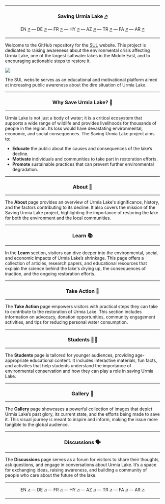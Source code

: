 <hr>
<h3 align="center">Saving Urmia Lake <a href="https://sul.sahandsoleimani.ir">🡥</a></h3>
<p align="center">EN <a href="https://sul.sahandsoleimani.ir">🡥</a> — DE <a
        href="https://de.sul.sahandsoleimani.ir">🡥</a> — FR <a href="https://fr.sul.sahandsoleimani.ir">🡥</a> — HY <a
        href="https://hy.sul.sahandsoleimani.ir">🡥</a> — AZ <a href="https://az.sul.sahandsoleimani.ir">🡥</a> — TR <a
        href="https://tr.sul.sahandsoleimani.ir">🡥</a> — FA <a href="https://fa.sul.sahandsoleimani.ir">🡥</a> — AR <a
        href="https://ar.sul.sahandsoleimani.ir">🡥</a></p>
<hr>
<p>Welcome to the GitHub repository for the <a href="https://sul.sahandsoleimani.ir">SUL</a> website. This project is
    dedicated to raising awareness about the environmental crisis affecting Urmia Lake, one of the largest saltwater
    lakes in the Middle East, and to encouraging actionable steps to restore it.</p>
<img src="https://cdn.sul.sahandsoleimani.ir/images/opengraph.jpg" />
<p>The SUL website serves as an educational and motivational platform aimed at increasing public awareness about the
    dire situation of Urmia Lake.</p>
<hr>
<h3 align="center">Why Save Urmia Lake? 🌟</h3>
<hr>
<p>Urmia Lake is not just a body of water; it is a critical ecosystem that supports a wide range of wildlife and
    provides livelihoods for thousands of people in the region. Its loss would have devastating environmental, economic,
    and social consequences. The Saving Urmia Lake project aims to:</p>
<ul>
    <li><b>Educate</b> the public about the causes and consequences of the lake’s decline.</li>
    <li><b>Motivate</b> individuals and communities to take part in restoration efforts.</li>
    <li><b>Promote</b> sustainable practices that can prevent further environmental degradation.</li>
</ul>
<hr>
<h3 align="center">About 📖</h3>
<hr>
<p>The <b>About</b> page provides an overview of Urmia Lake's significance, history, and the factors contributing to its
    decline. It also covers the mission of the Saving Urmia Lake project, highlighting the importance of restoring the
    lake for both the environment and the local communities.</p>
<hr>
<h3 align="center">Learn 📚</h3>
<hr>
<p>In the <b>Learn</b> section, visitors can dive deeper into the environmental, social, and economic impacts of Urmia
    Lake’s shrinkage. This page offers a collection of articles, research papers, and educational resources that explain
    the science behind the lake's drying up, the consequences of inaction, and the ongoing restoration efforts.</p>
<hr>
<h3 align="center">Take Action 🚀</h3>
<hr>
<p>The <b>Take Action</b> page empowers visitors with practical steps they can take to contribute to the restoration of
    Urmia Lake. This section includes information on advocacy, donation opportunities, community engagement activities,
    and tips for reducing personal water consumption.</p>
<hr>
<h3 align="center">Students 👩‍🎓</h3>
<hr>
<p>The <b>Students</b> page is tailored for younger audiences, providing age-appropriate educational content. It
    includes interactive materials, fun facts, and activities that help students understand the importance of
    environmental conservation and how they can play a role in saving Urmia Lake.</p>
<hr>
<h3 align="center">Gallery 📸</h3>
<hr>
<p>The <b>Gallery</b> page showcases a powerful collection of images that depict Urmia Lake’s past glory, its current
    state, and the efforts being made to save it. This visual journey is meant to inspire and inform, making the issue
    more tangible to the global audience.</p>
<hr>
<h3 align="center">Discussions 🗣️</h3>
<hr>
<p>The <b>Discussions</b> page serves as a forum for visitors to share their thoughts, ask questions, and engage in
    conversations about Urmia Lake. It’s a space for exchanging ideas, raising awareness, and building a community of
    people who care about the future of the lake.</p>
<hr>
<p align="center">EN <a href="https://github.com/SavingUrmiaLake/Website">🡥</a> — DE <a
        href="https://github.com/SavingUrmiaLake/WebsiteDE">🡥</a> — FR <a
        href="https://github.com/SavingUrmiaLake/WebsiteFR">🡥</a> — HY <a
        href="https://github.com/SavingUrmiaLake/WebsiteHY">🡥</a> — AZ <a
        href="https://github.com/SavingUrmiaLake/WebsiteAZ">🡥</a> — TR <a
        href="https://github.com/SavingUrmiaLake/WebsiteTR">🡥</a> — FA <a
        href="https://github.com/SavingUrmiaLake/WebsiteFA">🡥</a> — AR <a
        href="https://github.com/SavingUrmiaLake/WebsiteAR">🡥</a></p>
<hr>
